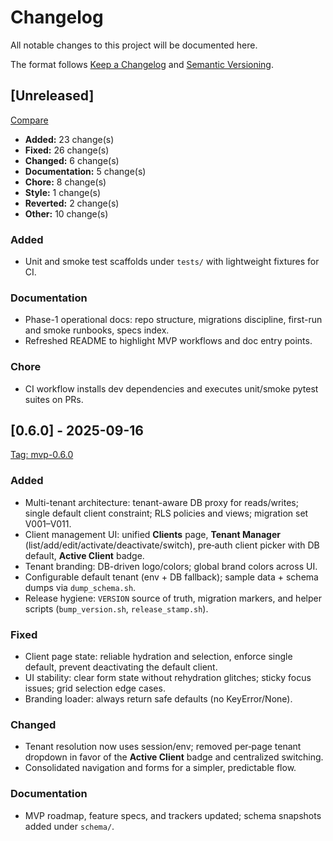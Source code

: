 # Changelog
All notable changes to this project will be documented here.

The format follows [Keep a Changelog](https://keepachangelog.com/en/1.1.0/) and [Semantic Versioning](https://semver.org/spec/v2.0.0.html).

## [Unreleased]
[Compare](https://github.com/mfortin014/mvp_menu_optimizer/compare/mvp-0.6.0...HEAD)

- **Added:** 23 change(s)
- **Fixed:** 26 change(s)
- **Changed:** 6 change(s)
- **Documentation:** 5 change(s)
- **Chore:** 8 change(s)
- **Style:** 1 change(s)
- **Reverted:** 2 change(s)
- **Other:** 10 change(s)

### Added
- Unit and smoke test scaffolds under `tests/` with lightweight fixtures for CI.

### Documentation
- Phase-1 operational docs: repo structure, migrations discipline, first-run and smoke runbooks, specs index.
- Refreshed README to highlight MVP workflows and doc entry points.

### Chore
- CI workflow installs dev dependencies and executes unit/smoke pytest suites on PRs.

## [0.6.0] - 2025-09-16
[Tag: mvp-0.6.0](https://github.com/mfortin014/mvp_menu_optimizer/releases/tag/mvp-0.6.0)

### Added
- Multi-tenant architecture: tenant-aware DB proxy for reads/writes; single default client constraint; RLS policies and views; migration set V001–V011.
- Client management UI: unified **Clients** page, **Tenant Manager** (list/add/edit/activate/deactivate/switch), pre‑auth client picker with DB default, **Active Client** badge.
- Tenant branding: DB-driven logo/colors; global brand colors across UI.
- Configurable default tenant (env + DB fallback); sample data + schema dumps via `dump_schema.sh`.
- Release hygiene: `VERSION` source of truth, migration markers, and helper scripts (`bump_version.sh`, `release_stamp.sh`).

### Fixed
- Client page state: reliable hydration and selection, enforce single default, prevent deactivating the default client.
- UI stability: clear form state without rehydration glitches; sticky focus issues; grid selection edge cases.
- Branding loader: always return safe defaults (no KeyError/None).

### Changed
- Tenant resolution now uses session/env; removed per‑page tenant dropdown in favor of the **Active Client** badge and centralized switching.
- Consolidated navigation and forms for a simpler, predictable flow.

### Documentation
- MVP roadmap, feature specs, and trackers updated; schema snapshots added under `schema/`.
